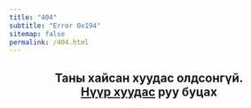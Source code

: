 ```yaml
---
title: "404"
subtitle: "Error 0x194"
sitemap: false
permalink: /404.html
---
```

<center>
<h2>
Таны хайсан хуудас олдсонгүй.
<br/><a href="/">Нүүр хуудас</a> руу буцах
</h2>
</center>
